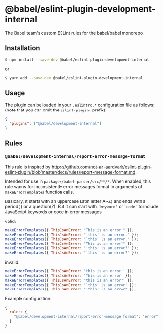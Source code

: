 # @babel/eslint-plugin-development-internal

The Babel team's custom ESLint rules for the babel/babel monorepo.

## Installation

```sh
$ npm install --save-dev @babel/eslint-plugin-development-internal
```
or
```sh
$ yarn add --save-dev @babel/eslint-plugin-development-internal
```

## Usage

The plugin can be loaded in your `.eslintrc.*` configuration file as follows: (note that you can omit the `eslint-plugin-` prefix):

```json
{
  "plugins": ["@babel/development-internal"]
}
```

## Rules

### `@babel/development-internal/report-error-message-format`

This rule is inspired by https://github.com/not-an-aardvark/eslint-plugin-eslint-plugin/blob/master/docs/rules/report-message-format.md.

Intended for use in `packages/babel-parser/src/**/*`. When enabled, this rule warns for inconsistently error messages format in arguments of `makeErrorTemplates` function calls.

Basically, it starts with an uppercase Latin letter(A~Z) and ends with a period(.) or a question(?). But it can start with `'keyword'` or `` `code` `` to include JavaScript keywords or code in error messages.

valid:

```js
makeErrorTemplates({ ThisIsAnError: "This is an error." });
makeErrorTemplates({ ThisIsAnError: "'this' is an error." });
makeErrorTemplates({ ThisIsAnError: "`this` is an error." });
makeErrorTemplates({ ThisIsAnError: "This is an error?" });
makeErrorTemplates({ ThisIsAnError: "'this' is an error?" });
makeErrorTemplates({ ThisIsAnError: "`this` is an error?" });
```

invalid:

```js
makeErrorTemplates({ ThisIsAnError: 'this is an error.' });
makeErrorTemplates({ ThisIsAnError: 'This is an error' });
makeErrorTemplates({ ThisIsAnError: 'this is an error?' });
makeErrorTemplates({ ThisIsAnError: '`this` is an error' });
makeErrorTemplates({ ThisIsAnError: "'this' is an error" });
```

Example configuration:

```js
{
  rules: {
    "@babel/development-internal/report-error-message-format": "error"
  }
}
```
